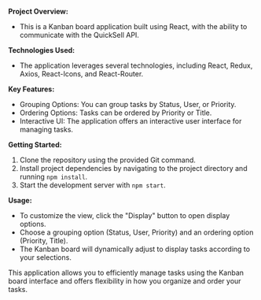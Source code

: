 **Project Overview:**
- This is a Kanban board application built using React, with the ability to communicate with the QuickSell API.

**Technologies Used:**
- The application leverages several technologies, including React, Redux, Axios, React-Icons, and React-Router.

**Key Features:**
- Grouping Options: You can group tasks by Status, User, or Priority.
- Ordering Options: Tasks can be ordered by Priority or Title.
- Interactive UI: The application offers an interactive user interface for managing tasks.

**Getting Started:**
1. Clone the repository using the provided Git command.
2. Install project dependencies by navigating to the project directory and running `npm install`.
3. Start the development server with `npm start`.

**Usage:**
- To customize the view, click the "Display" button to open display options.
- Choose a grouping option (Status, User, Priority) and an ordering option (Priority, Title).
- The Kanban board will dynamically adjust to display tasks according to your selections.

This application allows you to efficiently manage tasks using the Kanban board interface and offers flexibility in how you organize and order your tasks.